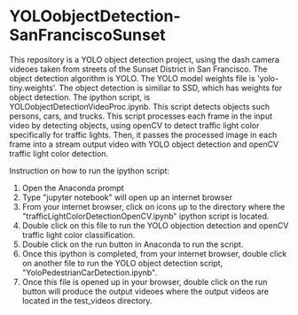 # YOLOobjectDetection-SanFranciscoSunset
This repository is a YOLO object detection project, using the dash camera videoes taken from streets of the Sunset District in 
San Francisco. The object detection algorithm is YOLO. The YOLO model weights file is 'yolo-tiny.weights'.   The object detection is 
similiar to SSD, which has weights for object detection. The ipython script, is YOLOobjectDetectionVideoProc.ipynb. This script detects
objects such persons, cars, and trucks. This script processes each frame in the input video by detecting 
objects, using openCV to detect traffic light color specifically for traffic lights. Then, it passes the processed image in each frame 
into a stream output video with YOLO object detection and openCV traffic light color detection.

Instruction on how to run the ipython script:
1)  Open the Anaconda prompt
2)  Type "jupyter notebook" will open up an internet browser
3)  From your internet browser, click on icons up to the directory where the "trafficLightColorDetectionOpenCV.ipynb" ipython script is 
    located.
4)  Double click on this file to run the YOLO objection detection and openCV traffic light color classification.
5)  Double click on the run button in Anaconda to run the script.
6)  Once this ipython is completed, from your internet browser, double click on another file to run the YOLO object detection
    script, "YoloPedestrianCarDetection.ipynb".
6)  Once this file is opened up in your browser, double click on the run button will produce the output videoes where the output 
    videos are located in the test_videos directory.

